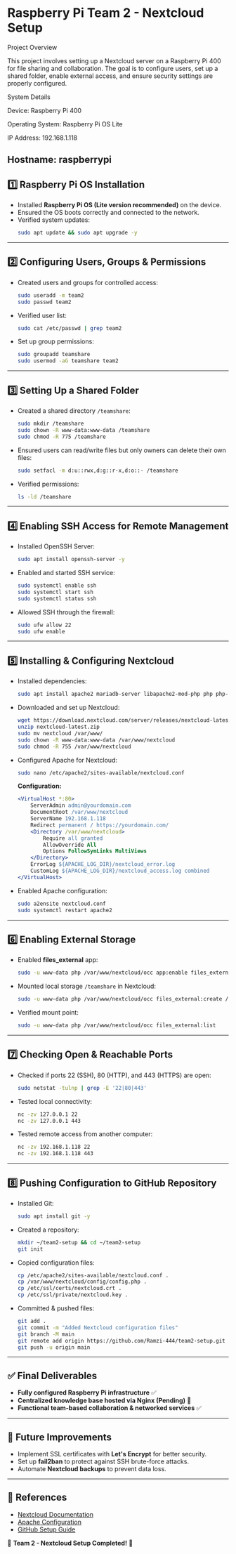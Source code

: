 # Raspberry Pi Team 2 - Nextcloud Setup

Project Overview

This project involves setting up a Nextcloud server on a Raspberry Pi 400 for file sharing and collaboration. The goal is to configure users, set up a shared folder, enable external access, and ensure security settings are properly configured.

System Details

Device: Raspberry Pi 400

Operating System: Raspberry Pi OS Lite

IP Address: 192.168.1.118

Hostname: raspberrypi
---

## 1️⃣ Raspberry Pi OS Installation
- Installed **Raspberry Pi OS (Lite version recommended)** on the device.
- Ensured the OS boots correctly and connected to the network.
- Verified system updates:
  ```bash
  sudo apt update && sudo apt upgrade -y
  ```

---

## 2️⃣ Configuring Users, Groups & Permissions
- Created users and groups for controlled access:
  ```bash
  sudo useradd -m team2
  sudo passwd team2
  ```
- Verified user list:
  ```bash
  sudo cat /etc/passwd | grep team2
  ```
- Set up group permissions:
  ```bash
  sudo groupadd teamshare
  sudo usermod -aG teamshare team2
  ```

---

## 3️⃣ Setting Up a Shared Folder
- Created a shared directory `/teamshare`:
  ```bash
  sudo mkdir /teamshare
  sudo chown -R www-data:www-data /teamshare
  sudo chmod -R 775 /teamshare
  ```
- Ensured users can read/write files but only owners can delete their own files:
  ```bash
  sudo setfacl -m d:u::rwx,d:g::r-x,d:o::- /teamshare
  ```
- Verified permissions:
  ```bash
  ls -ld /teamshare
  ```

---

## 4️⃣ Enabling SSH Access for Remote Management
- Installed OpenSSH Server:
  ```bash
  sudo apt install openssh-server -y
  ```
- Enabled and started SSH service:
  ```bash
  sudo systemctl enable ssh
  sudo systemctl start ssh
  sudo systemctl status ssh
  ```
- Allowed SSH through the firewall:
  ```bash
  sudo ufw allow 22
  sudo ufw enable
  ```

---

## 5️⃣ Installing & Configuring Nextcloud
- Installed dependencies:
  ```bash
  sudo apt install apache2 mariadb-server libapache2-mod-php php php-mysql php-gd php-xml php-mbstring php-curl php-zip php-intl -y
  ```
- Downloaded and set up Nextcloud:
  ```bash
  wget https://download.nextcloud.com/server/releases/nextcloud-latest.zip
  unzip nextcloud-latest.zip
  sudo mv nextcloud /var/www/
  sudo chown -R www-data:www-data /var/www/nextcloud
  sudo chmod -R 755 /var/www/nextcloud
  ```
- Configured Apache for Nextcloud:
  ```bash
  sudo nano /etc/apache2/sites-available/nextcloud.conf
  ```
  **Configuration:**
  ```apache
  <VirtualHost *:80>
      ServerAdmin admin@yourdomain.com
      DocumentRoot /var/www/nextcloud
      ServerName 192.168.1.118
      Redirect permanent / https://yourdomain.com/
      <Directory /var/www/nextcloud>
          Require all granted
          AllowOverride All
          Options FollowSymLinks MultiViews
      </Directory>
      ErrorLog ${APACHE_LOG_DIR}/nextcloud_error.log
      CustomLog ${APACHE_LOG_DIR}/nextcloud_access.log combined
  </VirtualHost>
  ```
- Enabled Apache configuration:
  ```bash
  sudo a2ensite nextcloud.conf
  sudo systemctl restart apache2
  ```

---

## 6️⃣ Enabling External Storage
- Enabled **files_external** app:
  ```bash
  sudo -u www-data php /var/www/nextcloud/occ app:enable files_external
  ```
- Mounted local storage `/teamshare` in Nextcloud:
  ```bash
  sudo -u www-data php /var/www/nextcloud/occ files_external:create /teamshare local none --config datadir="/teamshare"
  ```
- Verified mount point:
  ```bash
  sudo -u www-data php /var/www/nextcloud/occ files_external:list
  ```

---

## 7️⃣ Checking Open & Reachable Ports
- Checked if ports 22 (SSH), 80 (HTTP), and 443 (HTTPS) are open:
  ```bash
  sudo netstat -tulnp | grep -E '22|80|443'
  ```
- Tested local connectivity:
  ```bash
  nc -zv 127.0.0.1 22
  nc -zv 127.0.0.1 443
  ```
- Tested remote access from another computer:
  ```bash
  nc -zv 192.168.1.118 22
  nc -zv 192.168.1.118 443
  ```

---

## 8️⃣ Pushing Configuration to GitHub Repository
- Installed Git:
  ```bash
  sudo apt install git -y
  ```
- Created a repository:
  ```bash
  mkdir ~/team2-setup && cd ~/team2-setup
  git init
  ```
- Copied configuration files:
  ```bash
  cp /etc/apache2/sites-available/nextcloud.conf .
  cp /var/www/nextcloud/config/config.php .
  cp /etc/ssl/certs/nextcloud.crt .
  cp /etc/ssl/private/nextcloud.key .
  ```
- Committed & pushed files:
  ```bash
  git add .
  git commit -m "Added Nextcloud configuration files"
  git branch -M main
  git remote add origin https://github.com/Ramzi-444/team2-setup.git
  git push -u origin main
  ```

---

## ✅ Final Deliverables
- **Fully configured Raspberry Pi infrastructure** ✅
- **Centralized knowledge base hosted via Nginx (Pending)** 🚧
- **Functional team-based collaboration & networked services** ✅

---

## 📌 Future Improvements
- Implement SSL certificates with **Let's Encrypt** for better security.
- Set up **fail2ban** to protect against SSH brute-force attacks.
- Automate **Nextcloud backups** to prevent data loss.

---

## 🔗 References
- [Nextcloud Documentation](https://docs.nextcloud.com/)
- [Apache Configuration](https://httpd.apache.org/docs/2.4/)
- [GitHub Setup Guide](https://docs.github.com/en/get-started/quickstart/create-a-repo)

🚀 **Team 2 - Nextcloud Setup Completed!** 🎉
